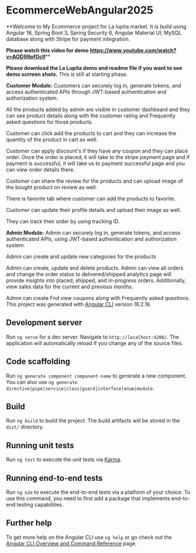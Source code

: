 # EcommerceWebAngular2025

**Welcome to My Ecommerce project for La lupita market. It is build using Angular 16, Spring Boot 3, Spring Security 6, Angular Material UI, MySQL database along with Stripe for payment integration.

**Please watch this video for demo https://www.youtube.com/watch?v=AOD99pfOclI****

**Please download the La Lupita demo and readme file if you want to see demo scrreen shots.** This is still at starting phase.

**Customer Module:** Customers can securely log in, generate tokens, and access authenticated APIs through JWT-based authentication and authorization system.

All the products added by admin are visible in customer dashboard and they can see product details along with the customer rating and Frequently asked questions for those products.

Customer can click add the products to cart and they can increase the quantity of the product in cart as well.

Customer can apply discount's if they have any coupon and they can place order. Once the order is placed, it will take to the stripe payment page and if payment is successful, it will take us to payment successful page and you can view order details there.

Customer can share the review for the products and can upload image of the bought product on review as well.

There is favorite tab where customer can add the products to favorite.

Customer can update their profile details and upload their image as well.

They can track their order by using tracking ID.

**Admin Module:** Admin can securely log in, generate tokens, and access authenticated APIs, using JWT-based authentication and authorization system.

Admin can create and update new categories for the products

Admin can create, update and delete products. Admin can view all orders and change the order status to delivered/shipped analytics page will provide insights into placed, shipped, and in-progress orders. Additionally, view sales data for the current and previous months.

Admin can create Fnd view coupons along with Frequently asked questions.
This project was generated with [Angular CLI](https://github.com/angular/angular-cli) version 16.2.16.

## Development server

Run `ng serve` for a dev server. Navigate to `http://localhost:4200/`. The application will automatically reload if you change any of the source files.

## Code scaffolding

Run `ng generate component component-name` to generate a new component. You can also use `ng generate directive|pipe|service|class|guard|interface|enum|module`.

## Build

Run `ng build` to build the project. The build artifacts will be stored in the `dist/` directory.

## Running unit tests

Run `ng test` to execute the unit tests via [Karma](https://karma-runner.github.io).

## Running end-to-end tests

Run `ng e2e` to execute the end-to-end tests via a platform of your choice. To use this command, you need to first add a package that implements end-to-end testing capabilities.

## Further help

To get more help on the Angular CLI use `ng help` or go check out the [Angular CLI Overview and Command Reference](https://angular.io/cli) page.
